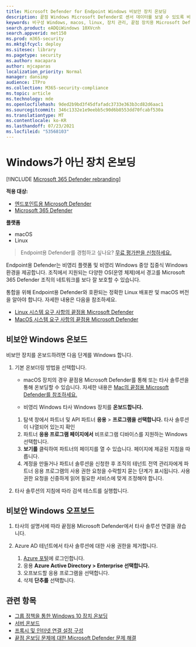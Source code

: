 ```yaml
---
title: Microsoft Defender for Endpoint Windows 비보안 장치 온보딩
description: 끝점 Windows Microsoft Defender로 센서 데이터를 보낼 수 있도록 비보안 장치를 구성합니다.
keywords: 비구성 Windows, macos, linux, 장치 관리, 끝점 장치용 Microsoft Defender 구성
search.product: eADQiWindows 10XVcnh
search.appverid: met150
ms.prod: m365-security
ms.mktglfcycl: deploy
ms.sitesec: library
ms.pagetype: security
ms.author: macapara
author: mjcaparas
localization_priority: Normal
manager: dansimp
audience: ITPro
ms.collection: M365-security-compliance
ms.topic: article
ms.technology: mde
ms.openlocfilehash: 9ded2b9bd3f45dfafadc3733e363b3cd82d6aac1
ms.sourcegitcommit: 346c1332e1e9eebb5c90d6b8553dd70fcabf530a
ms.translationtype: MT
ms.contentlocale: ko-KR
ms.lasthandoff: 07/23/2021
ms.locfileid: "53568103"
---
```

# <a name="onboard-non-windows-devices"></a>Windows가 아닌 장치 온보딩

[!INCLUDE [Microsoft 365 Defender rebranding](../../includes/microsoft-defender.md)]


**적용 대상:**
- [엔드포인트용 Microsoft Defender](https://go.microsoft.com/fwlink/p/?linkid=2154037)
- [Microsoft 365 Defender](https://go.microsoft.com/fwlink/?linkid=2118804)

**플랫폼**
- macOS
- Linux

>Endpoint용 Defender를 경험하고 싶나요? [무료 평가판을 신청하세요.](https://www.microsoft.com/microsoft-365/windows/microsoft-defender-atp?ocid=docs-wdatp-nonwindows-abovefoldlink) 

Endpoint용 Defender는 비영리 플랫폼 및 비영리 Windows 중앙 집중식 Windows 환경을 제공합니다. 조직에서 지원되는 다양한 OS(운영 체제)에서 경고를 Microsoft 365 Defender 조직의 네트워크를 보다 잘 보호할 수 있습니다. 

통합을 위해 Endpoint용 Defender와 호환되는 정확한 Linux 배포판 및 macOS 버전을 알아야 합니다. 자세한 내용은 다음을 참조하세요.
- [Linux 시스템 요구 사항의 끝점용 Microsoft Defender](microsoft-defender-endpoint-linux.md#system-requirements)  
- [MacOS 시스템 요구 사항의 끝점용 Microsoft Defender](microsoft-defender-endpoint-mac.md#system-requirements)

## <a name="onboarding-non-windows-devices"></a>비보안 Windows 온보드
비보안 장치를 온보드하려면 다음 단계를 Windows 합니다.
1. 기본 온보더링 방법을 선택합니다.

   - macOS 장치의 경우 끝점용 Microsoft Defender를 통해 또는 타사 솔루션을 통해 온보딩할 수 있습니다. 자세한 내용은 [Mac의 끝점용 Microsoft Defender를 참조하세요.](/microsoft-365/security/defender-endpoint/microsoft-defender-endpoint-mac)

   - 비영리 Windows 타사 Windows 장치를 **온보드합니다.**   
    1. 탐색 창에서 파트너 및 API 파트너 **응용**  >  **프로그램을 선택합니다.** 타사 솔루션이 나열되어 있는지 확인
    2. 파트너 **응용 프로그램 페이지에서** 비프로그램 디바이스를 지원하는 Windows 선택합니다.
    3. **보기를** 클릭하여 파트너의 페이지를 열 수 있습니다. 페이지에 제공된 지침을 따릅니다.
    4. 계정을 만들거나 파트너 솔루션을 신청한 후 조직의 테넌트 전역 관리자에게 파트너 응용 프로그램의 사용 권한 요청을 수락할지 묻는 단계가 표시됩니다. 사용 권한 요청을 신중하게 읽어 필요한 서비스에 맞게 조정해야 합니다. 
        
2. 타사 솔루션의 지침에 따라 검색 테스트를 실행합니다.

## <a name="offboard-non-windows-devices"></a>비보안 Windows 오프보드

1. 타사의 설명서에 따라 끝점용 Microsoft Defender에서 타사 솔루션 연결을 끊습니다.

2. Azure AD 테넌트에서 타사 솔루션에 대한 사용 권한을 제거합니다.
   1. [Azure 포털](https://portal.azure.com)에 로그인합니다.
   2. 응용 **Azure Active Directory > Enterprise 선택합니다.**
   3. 오프보드할 응용 프로그램을 선택합니다.
   4. 삭제 **단추를** 선택합니다.


## <a name="related-topics"></a>관련 항목
- [그룹 정책을 통한 Windows 10 장치 온보딩](configure-endpoints.md)
- [서버 온보드](configure-server-endpoints.md)
- [프록시 및 인터넷 연결 설정 구성](configure-proxy-internet.md)
- [끝점 온보딩 문제에 대한 Microsoft Defender 문제 해결](troubleshoot-onboarding.md)
